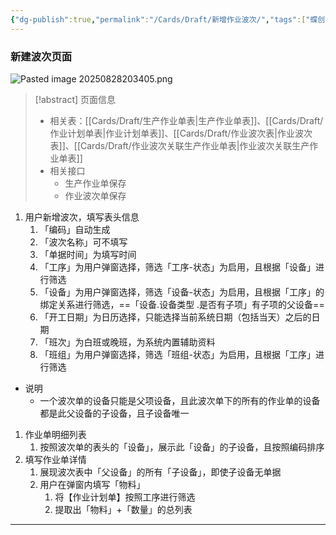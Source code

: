 ```yaml
---
{"dg-publish":true,"permalink":"/Cards/Draft/新增作业波次/","tags":["蝶创I-MES/MES/江淮毅昌"]}
---
```



### 新建波次页面

![Pasted image 20250828203405.png](/img/user/Extras/Attachments/Pasted%20image%2020250828203405.png)

> [!abstract] 页面信息
> - 相关表：[[Cards/Draft/生产作业单表\|生产作业单表]]、[[Cards/Draft/作业计划单表\|作业计划单表]]、[[Cards/Draft/作业波次表\|作业波次表]]、[[Cards/Draft/作业波次关联生产作业单表\|作业波次关联生产作业单表]]
> - 相关接口
> 	- 生产作业单保存
> 	- 作业波次单保存

1. 用户新增波次，填写表头信息
	1. 「编码」自动生成
	2. 「波次名称」可不填写
	3. 「单据时间」为填写时间
	4. 「工序」为用户弹窗选择，筛选「工序-状态」为启用，且根据「设备」进行筛选
	5. 「设备」为用户弹窗选择，筛选「设备-状态」为启用，且根据「工序」的绑定关系进行筛选，==「设备.设备类型 .是否有子项」有子项的父设备==
	6. 「开工日期」为日历选择，只能选择当前系统日期（包括当天）之后的日期
	7. 「班次」为白班或晚班，为系统内置辅助资料
	8. 「班组」为用户弹窗选择，筛选「班组-状态」为启用，且根据「工序」进行筛选

- 说明
	- 一个波次单的设备只能是父项设备，且此波次单下的所有的作业单的设备都是此父设备的子设备，且子设备唯一

1. 作业单明细列表
	1. 按照波次单的表头的「设备」，展示此「设备」的子设备，且按照编码排序
2. 填写作业单详情
	1. 展现波次表中「父设备」的所有「子设备」，即使子设备无单据
	2. 用户在弹窗内填写「物料」
		1. 将【作业计划单】按照工序进行筛选
		2. 提取出「物料」+「数量」的总列表

---